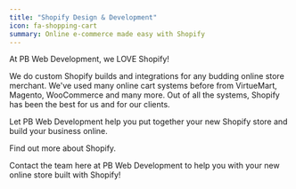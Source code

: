 ```yaml
---
title: "Shopify Design & Development"
icon: fa-shopping-cart
summary: Online e-commerce made easy with Shopify
---
```

At PB Web Development, we LOVE Shopify!

We do custom Shopify builds and integrations for any budding online store merchant. We've  used many online cart systems before from VirtueMart, Magento, WooCommerce and many more. Out of all the systems, Shopify has been the best for us and for our clients.

Let PB Web Development help you put together your new Shopify store and build your business online.

Find out more about Shopify.

Contact the team here at PB Web Development to help you with your new online store built with Shopify!